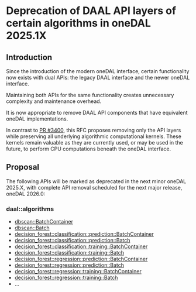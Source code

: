 # Deprecation of DAAL API layers of certain algorithms in oneDAL 2025.1X

## Introduction

Since the introduction of the modern oneDAL interface, certain functionality
now exists with dual APIs: the legacy DAAL interface and the newer oneDAL
interface.

Maintaining both APIs for the same functionality creates unnecessary complexity
and maintenance overhead.


It is now appropriate to remove DAAL API components that have equivalent
oneDAL implementations.

In contrast to [PR \#3400](https://github.com/uxlfoundation/oneDAL/pull/3400),
this RFC proposes removing only the API layers while preserving all underlying
algorithmic computational kernels.
These kernels remain valuable as they are currently used,
or may be used in the future, to perform CPU computations beneath the oneDAL
interface.

## Proposal

The following APIs will be marked as deprecated in the next minor oneDAL 2025.X,
with complete API removal scheduled for the next major release, oneDAL 2026.0:


### daal::algorithms
- [dbscan::BatchContainer](https://github.com/uxlfoundation/oneDAL/blob/main/cpp/daal/include/algorithms/dbscan/dbscan_batch.h#L56)
- [dbscan::Batch](https://github.com/uxlfoundation/oneDAL/blob/main/cpp/daal/include/algorithms/dbscan/dbscan_batch.h#L87)
- [decision_forest::classification::prediction::BatchContainer](https://github.com/uxlfoundation/oneDAL/blob/main/cpp/daal/include/algorithms/decision_forest/decision_forest_classification_predict.h#L75)
- [decision_forest::classification::prediction::Batch](https://github.com/uxlfoundation/oneDAL/blob/main/cpp/daal/include/algorithms/decision_forest/decision_forest_classification_predict.h#L113)
- [decision_forest::classification::training::BatchContainer](https://github.com/uxlfoundation/oneDAL/blob/main/cpp/daal/include/algorithms/decision_forest/decision_forest_classification_training_batch.h#L56)
- [decision_forest::classification::training::Batch](https://github.com/uxlfoundation/oneDAL/blob/main/cpp/daal/include/algorithms/decision_forest/decision_forest_classification_training_batch.h#L93)
- [decision_forest::regression::prediction::BatchContainer](https://github.com/uxlfoundation/oneDAL/blob/main/cpp/daal/include/algorithms/decision_forest/decision_forest_regression_predict.h#L53)
- [decision_forest::regression::prediction::Batch](https://github.com/uxlfoundation/oneDAL/blob/main/cpp/daal/include/algorithms/decision_forest/decision_forest_regression_predict.h#L86)
- [decision_forest::regression::training::BatchContainer](https://github.com/uxlfoundation/oneDAL/blob/main/cpp/daal/include/algorithms/decision_forest/decision_forest_regression_training_batch.h#L59)
- [decision_forest::regression::training::Batch](https://github.com/uxlfoundation/oneDAL/blob/main/cpp/daal/include/algorithms/decision_forest/decision_forest_regression_training_batch.h#L94)
- ...
